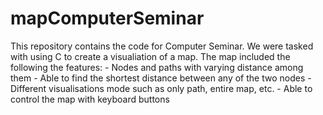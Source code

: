 # mapComputerSeminar
This repository contains the code for Computer Seminar. We were tasked with using C to create a visualiation of a map. The map included the following the features: 
    - Nodes and paths with varying distance among them
    - Able to find the shortest distance between any of the two nodes
    - Different visualisations mode such as only path, entire map, etc. 
    - Able to control the map with keyboard buttons

